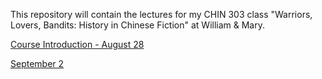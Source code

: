 This repository will contain the lectures for my CHIN 303 class "Warriors, Lovers, Bandits: History in Chinese Fiction" at William & Mary.

[Course Introduction - August 28](https://vierth.github.io/warriorsloversbandits/August%2028.html)

[September 2](https://vierth.github.io/warriorsloversbandits/September%202.html)